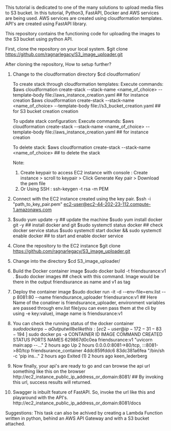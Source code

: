 This tutorial is dedicated to one of the many solutions to upload media files to S3 bucket.
In this tutorial, Python3, FastAPI, Docker and AWS services are being used. AWS services are created using cloudformation templates. API's are created using FastAPI library.

This repository contains the functioning code for uploading the images to the S3 bucket using python API. 


First, clone the repository on your local system.
$git clone https://github.com/ragnarlegacy/S3_image_uploader.git

After cloning the repository, How to setup further?
   
1. Change to the cloudformation directory
   $cd cloudformation/
   
   To create stack through cloudformation templates:
   Execute commands:
   $aws cloudformation create-stack --stack-name <name_of_choice> --template-body file://aws_instance_creation.yaml ## for instance creation
   $aws cloudformation create-stack --stack-name <name_of_choice> --template-body file://s3_bucket_creation.yaml ## for S3 bucket creation creation
   
   To update stack configuration:
   Execute commands:
   $aws cloudformation create-stack --stack-name <name_of_choice> --template-body file://aws_instance_creation.yaml ## for instance creation
   
   To delete stack:
   $aws cloudformation create-stack --stack-name <name_of_choice>  ## to delete the stack
   
   Note: 
   1. Create keypair to access EC2 instance with console : Create instance > scroll to keypair > Click Generate Key pair > Download the pem file
   2. Or Using SSH : ssh-keygen -t rsa -m PEM

2. Connect with the EC2 instance created using the key pair.
   $ssh -i "path_to_key_pair.pem" ec2-user@ec2-44-202-23-112.compute-1.amazonaws.com

3. $sudo yum update -y               ## update the machine
   $sudo yum install docker git -y   ## install docker and git
   $sudo systemctl status docker     ## check docker service status
   $sudo systemctl start docker && sudo systemctl enable docker ## to start and enable docker service
   
4. Clone the repository to the EC2 instance
   $git clone https://github.com/ragnarlegacy/S3_image_uploader.git
   
5. Change into the directory
   $cd S3_image_uploader/

6. Build the Docker container image
   $sudo docker build -t friendsurance:v1 .
   $sudo docker images ## check with this command. Image would be there in the output friendsurance as name and v1 as tag
   
7. Deploy the container image
   $sudo docker run -it -d --env-file=env.list --p 8081:80 --name friendsurance_uploader friendsurance:v1   ## Here Name of the conatiner is friendsurance_uploader, environment variables are passed through env.list file(you can even pass them at the cli by using -e key:value), image name is friendsurance:v1
   
8. You can check the running status of the docker container
   $sudo docker ps -a
   Output will be like this:
   [ec2-user@ip-172-31-83-194 ~]$ sudo docker ps -a
   CONTAINER ID   IMAGE              COMMAND                  CREATED       STATUS                   PORTS                                   NAMES
   629867d0c0ea   friendsurance:v1   "uvicorn main:app --…"   2 hours ago   Up 2 hours               0.0.0.0:8081->80/tcp, :::8081->80/tcp   friendsurance_container
   4ddc859fddc6   83dc381a6fea       "/bin/sh -c 'pip ins…"   2 hours ago   Exited (1) 2 hours ago                                           keen_lederberg
   
9. Now finally, your api's are ready to go and can browse the api url something like this on the browser
   http://ec2_instance_public_ip_address_or_domain:8081/  ## By invoking this url, success results will returned.

10. Swagger is inbuilt feature of FastAPI. So, invoke the url like this and playaround with the API's.
   http://ec2_instance_public_ip_address_or_domain:8081/docs


Suggestions: 
This task can also be achived by creating a Lambda Function written in python, behind an AWS API Gateway and with a S3 bucket attached. 
